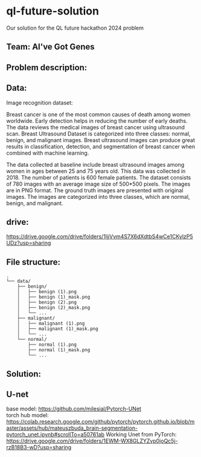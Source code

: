 # ql-future-solution

Our solution for the QL future hackathon 2024 problem

## Team: AI've Got Genes

## Problem description:

## Data:

Image recognition dataset:

Breast cancer is one of the most common causes of death among women worldwide. Early detection helps in reducing the number of early deaths. The data reviews the medical images of breast cancer using ultrasound scan. Breast Ultrasound Dataset is categorized into three classes: normal, benign, and malignant images. Breast ultrasound images can produce great results in classification, detection, and segmentation of breast cancer when combined with machine learning.

The data collected at baseline include breast ultrasound images among women in ages between 25 and 75 years old. This data was collected in 2018. The number of patients is 600 female patients. The dataset consists of 780 images with an average image size of 500*500 pixels. The images are in PNG format. The ground truth images are presented with original images. The images are categorized into three classes, which are normal, benign, and malignant.


## drive:
https://drive.google.com/drive/folders/1ljjVvm4S7X6dXdtbS4wCe1CKylzP5UDz?usp=sharing

## File structure:
```
.
└── data/
    ├── benign/
    │   ├── benign (1).png
    │   ├── benign (1)_mask.png
    │   ├── benign (2).png
    │   ├── benign (2)_mask.png
    │   └── ...
    ├── malignant/
    │   ├── malignant (1).png
    │   ├── malignant (1)_mask.png
    │   └── ...
    └── normal/
        ├── normal (1).png
        ├── normal (1)_mask.png 
        └── ...
```

## Solution:


## U-net

base model: https://github.com/milesial/Pytorch-UNet <br>
torch hub model: https://colab.research.google.com/github/pytorch/pytorch.github.io/blob/master/assets/hub/mateuszbuda_brain-segmentation-pytorch_unet.ipynb#scrollTo=a50761ab
Working Unet from PyTorch: https://drive.google.com/drive/folders/1EWM-WX8GLZYZvp0joQc5j-rzB18B3-wD?usp=sharing
